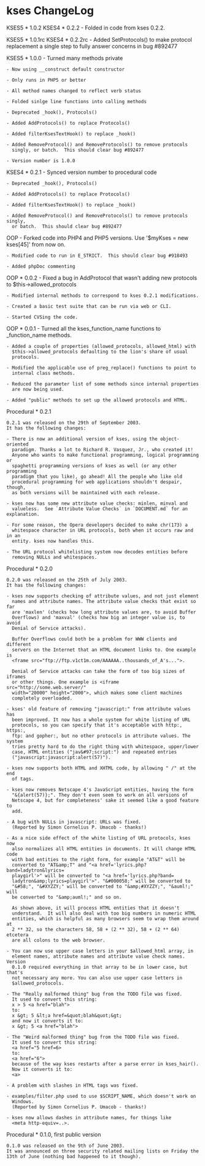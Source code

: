 kses ChangeLog
==============

KSES5
	* 1.0.2
KSES4
	* 0.2.2
	- Folded in code from kses 0.2.2.

KSES5
	* 1.0.1rc
KSES4
	* 0.2.2rc
	- Added SetProtocols() to make protocol replacement a single step
	  to fully answer concerns in bug #892477
	  
KSES5
	* 1.0.0
	- Turned many methods private
	
	- Now using __construct default constructor
	
	- Only runs in PHP5 or better
	
	- All method names changed to reflect verb status
	
	- Folded sinlge line functions into calling methods
	
	- Deprecated _hook(), Protocols()
	
	- Added AddProtocols() to replace Protocols()
	
	- Added filterKsesTextHook() to replace _hook()
	
	- Added RemoveProtocol() and RemoveProtocols() to remove protocols
	  singly, or batch.  This should clear bug #892477

	- Version number is 1.0.0

KSES4
	* 0.2.1
	- Synced version number to procedural code
	
	- Deprecated _hook(), Protocols()
	
	- Added AddProtocols() to replace Protocols()
	
	- Added filterKsesTextHook() to replace _hook()
	
	- Added RemoveProtocol() and RemoveProtocols() to remove protocols singly,
	  or batch.  This should clear bug #892477

OOP
	- Forked code into PHP4 and PHP5 versions.  Use '$myKses = new kses[45]'
	  from now on.
	
	- Modified code to run in E_STRICT.  This should clear bug #918493
	
	- Added phpDoc commenting

OOP
	* 0.0.2
	- Fixed a bug in AddProtocol that wasn't adding new protocols to
	  $this->allowed_protocols

	- Modified internal methods to correspond to kses 0.2.1 modifications.

	- Created a basic test suite that can be run via web or CLI.

	- Started CVSing the code.

OOP
	* 0.0.1
	- Turned all the kses_function_name functions to _function_name methods.

	- Added a couple of properties (allowed_protocols, allowed_html) with
	  $this->allowed_protocols defaulting to the lion's share of usual
	  protocols.

	- Modified the applicable use of preg_replace() functions to point to
	  internal class methods.

	- Reduced the parameter list of some methods since internal properties
	  are now being used.

	- Added "public" methods to set up the allowed protocols and HTML.

Procedural
	* 0.2.1

	0.2.1 was released on the 29th of September 2003.
	It has the following changes:

	- There is now an additional version of kses, using the object-oriented
	  paradigm. Thanks a lot to Richard R. Vasquez, Jr., who created it!
	  Anyone who wants to make functional programming, logical programming or
	  spaghetti programming versions of kses as well (or any other programming
	  paradigm that you like), go ahead! All the people who like old
	  procedural programming for web applications shouldn't despair, though,
	  as both versions will be maintained with each release.

	- kses now has some new attribute value checks: minlen, minval and
	  valueless.  See `Attribute Value Checks` in `DOCUMENT.md` for an explanation.

	- For some reason, the Opera developers decided to make chr(173) a
	  whitespace character in URL protocols, both when it occurs raw and in an
	  entity. kses now handles this.

	- The URL protocol whitelisting system now decodes entities before
	  removing NULLs and whitespaces.

Procedural
	* 0.2.0

	0.2.0 was released on the 25th of July 2003.
	It has the following changes:

	- kses now supports checking of attribute values, and not just element
	  names and attribute names. The attribute value checks that exist so far
	  are 'maxlen' (checks how long attribute values are, to avoid Buffer
	  Overflows) and 'maxval' (checks how big an integer value is, to avoid
	  Denial of Service attacks).

	  Buffer Overflows could both be a problem for WWW clients and different
	  servers on the Internet that an HTML document links to. One example is
	  <frame src="ftp://ftp.v1ct1m.com/AAAAAA..thousands_of_A's...">.

	  Denial of Service attacks can take the form of too big sizes of iframes
	  or other things. One example is <iframe src="http://some.web.server/"
	  width="20000" height="2000">, which makes some client machines
	  completely overloaded.

	- kses' old feature of removing "javascript:" from attribute values has
	  been improved. It now has a whole system for white listing of URL
	  protocols, so you can specify that it's acceptable with http:, https:,
	  ftp: and gopher:, but no other protocols in attribute values. The system
	  tries pretty hard to do the right thing with whitespace, upper/lower
	  case, HTML entities ("jav&#97;script:") and repeated entries
	  ("javascript:javascript:alert(57)").

	- kses now supports both HTML and XHTML code, by allowing " /" at the end
	  of tags.

	- kses now removes Netscape 4's JavaScript entities, having the form
	  "&{alert(57)};". They don't even seem to work on all versions of
	  Netscape 4, but for completeness' sake it seemed like a good feature to
	  add.

	- A bug with NULLs in javascript: URLs was fixed.
	  (Reported by Simon Cornelius P. Umacob - thanks!)

	- As a nice side effect of the white listing of URL protocols, kses now
	  also normalizes all HTML entities in documents. It will change HTML code
	  with bad entities to the right form, for example "AT&T" will be
	  converted to "AT&amp;T" and "<a href='lyrics.php?band=ladytron&lyrics=
	  playgirl'>" will be converted to "<a href='lyrics.php?band=
	  ladytron&amp;lyrics=playgirl'>". "&#000058;" will be converted to
	  "&#58;", "&#XYZZY;" will be converted to "&amp;#XYZZY;", "&auml!;" will
	  be converted to "&amp;auml!;" and so on.

	  As shown above, it will process HTML entities that it doesn't
	  understand.  It will also deal with too big numbers in numeric HTML
	  entities, which is helpful as many browsers seem to wrap them around at
	  2 ** 32, so the characters 58, 58 + (2 ** 32), 58 + (2 ** 64) etcetera
	  are all colons to the web browser.

	- You can now use upper case letters in your $allowed_html array, in
	  element names, attribute names and attribute value check names. Version
	  0.1.0 required everything in that array to be in lower case, but that's
	  not necessary any more. You can also use upper case letters in
	  $allowed_protocols.

	- The "Really malformed thing" bug from the TODO file was fixed.
	  It used to convert this string:
	  x > 5 <a href="blah">
	  to:
	  x &gt; 5 &lt;a href=&quot;blah&quot;&gt;
	  and now it converts it to:
	  x &gt; 5 <a href="blah">

	- The "Weird malformed thing" bug from the TODO file was fixed.
	  It used to convert this string:
	  <a href="5 href=6>
	  to:
	  <a href="6">
	  because of the way kses restarts after a parse error in kses_hair().
	  Now it converts it to:
	  <a>

	- A problem with slashes in HTML tags was fixed.

	- examples/filter.php used to use $SCRIPT_NAME, which doesn't work on
	  Windows.
	  (Reported by Simon Cornelius P. Umacob - thanks!)

	- kses now allows dashes in attribute names, for things like
	  <meta http-equiv=..>.

Procedural
	* 0.1.0, first public version

	0.1.0 was released on the 9th of June 2003.
	It was announced on three security related mailing lists on Friday the
	13th of June (nothing bad happened to it though).
